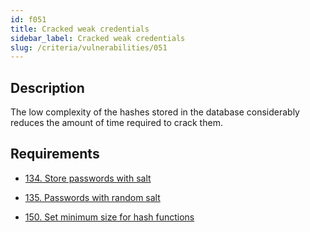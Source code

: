```yaml
---
id: f051
title: Cracked weak credentials
sidebar_label: Cracked weak credentials
slug: /criteria/vulnerabilities/051
---
```


## Description

The low complexity of the hashes
stored in the database
considerably reduces the amount of time
required to crack them.

## Requirements

- [134. Store passwords with salt](/criteria/requirements/134)

- [135. Passwords with random salt](/criteria/requirements/135)

- [150. Set minimum size for hash functions](/criteria/requirements/150)
